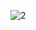 ![2](https://github.com/pathack123/Python-Buy-Car-Tkinter-/assets/26498141/409135b8-2db1-4f18-88b0-9ba7c62b968b)
